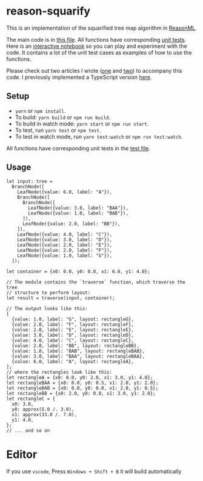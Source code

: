 # reason-squarify

This is an implementation of the squarified tree map algorithm in [ReasonML](https://reasonml.github.io/).

The main code is in [this file](src/Squarify.re).
All functions have corresponding [unit tests](__tests__/Squarify_test.re).
Here is an [interactive notebook](https://sketch.sh/s/jJbKS9daIU3PuUe9swkPh3/) so you can play and experiment with the code.
It contains a lot of the unit test cases as examples of how to use the functions.

Please check out two articles I wrote ([one](https://www.huy.dev/squarified-tree-map-reasonml-part-1-2019-03/) and [two](https://www.huy.dev/squarified-tree-map-reasonml-part-2-2019-05/)) to accompany this code.
I previously implemented a TypeScript version [here](https://github.com/huy-nguyen/squarify).

## Setup

- `yarn` or `npm install`.
- To build: `yarn build` or `npm run build`.
- To build in watch mode: `yarn start` or `npm run start`.
- To test, run `yarn test` or `npm test`.
- To test in watch mode, run `yarn test:watch` or `npm run test:watch`.

All functions have corresponding unit tests in the [test file](__tests__/Squarify_test.re).

## Usage

```reasonml
let input: tree =
  BranchNode([
    LeafNode({value: 6.0, label: "A"}),
    BranchNode([
      BranchNode([
        LeafNode({value: 3.0, label: "BAA"}),
        LeafNode({value: 1.0, label: "BAB"}),
      ]),
      LeafNode({value: 2.0, label: "BB"}),
    ]),
    LeafNode({value: 4.0, label: "C"}),
    LeafNode({value: 3.0, label: "D"}),
    LeafNode({value: 2.0, label: "E"}),
    LeafNode({value: 2.0, label: "F"}),
    LeafNode({value: 1.0, label: "G"}),
  ]);

let container = {x0: 0.0, y0: 0.0, x1: 6.0, y1: 4.0};

// The module contains the `traverse` function, which traverse the tree
// structure to perform layout:
let result = traverse(input, container);

// The output looks like this:
[
  {value: 1.0, label: "G", layout: rectangleG},
  {value: 2.0, label: "F", layout: rectangleF},
  {value: 2.0, label: "E", layout: rectangleE},
  {value: 3.0, label: "D", layout: rectangleD},
  {value: 4.0, label: "C", layout: rectangleC},
  {value: 2.0, label: "BB", layout: rectangleBB},
  {value: 1.0, label: "BAB", layout: rectangleBAB},
  {value: 3.0, label: "BAA", layout: rectangleBAA},
  {value: 6.0, label: "A", layout: rectangleA},
];
// where the rectangles look like this:
let rectangleA = {x0: 0.0, y0: 2.0, x1: 3.0, y1: 4.0};
let rectangleBAA = {x0: 0.0, y0: 0.5, x1: 2.0, y1: 2.0};
let rectangleBAB = {x0: 0.0, y0: 0.0, x1: 2.0, y1: 0.5};
let rectangleBB = {x0: 2.0, y0: 0.0, x1: 3.0, y1: 2.0};
let rectangleC = {
  x0: 3.0,
  y0: approx(5.0 /. 3.0),
  x1: approx(33.0 /. 7.0),
  y1: 4.0,
};
// ... and so on
```


# Editor
If you use `vscode`, Press `Windows + Shift + B` it will build automatically
